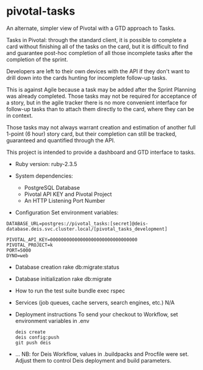 # pivotal-tasks

An alternate, simpler view of Pivotal with a GTD approach to Tasks.

Tasks in Pivotal: through the standard client, it is possible to complete a
card without finishing all of the tasks on the card, but it is difficult to
find and guarantee post-hoc completion of all those incomplete tasks after the
completion of the sprint.

Developers are left to their own devices with the API if they don't want to
drill down into the cards hunting for incomplete follow-up tasks.

This is against Agile because a task may be added after the Sprint Planning was
already completed.  Those tasks may not be required for acceptance of a story,
but in the agile tracker there is no more convenient interface for follow-up
tasks than to attach them directly to the card, where they can be in context.

Those tasks may not always warrant creation and estimation of another full
1-point (6 hour) story card, but their completion can still be tracked,
guaranteed and quantified through the API.

This project is intended to provide a dashboard and GTD interface to tasks.

* Ruby version: ruby-2.3.5

* System dependencies:
  * PostgreSQL Database
  * Pivotal API KEY and Pivotal Project
  * An HTTP Listening Port Number

* Configuration
    Set environment variables:
```
DATABASE_URL=postgres://pivotal_tasks:[secret]@deis-database.deis.svc.cluster.local/[pivotal_tasks_development]

PIVOTAL_API_KEY=00000000000000000000000000000000
PIVOTAL_PROJECT=k
PORT=5000
DYNO=web
```

* Database creation
    rake db:migrate:status

* Database initialization
    rake db:migrate

* How to run the test suite
    bundle exec rspec

* Services (job queues, cache servers, search engines, etc.)
    N/A

* Deployment instructions
    To send your checkout to Workflow, set environment variables in .env

    ```
    deis create
    deis config:push
    git push deis
    ```

* ...
    NB: for Deis Workflow, values in .buildpacks and Procfile were set.
    Adjust them to control Deis deployment and build parameters.
